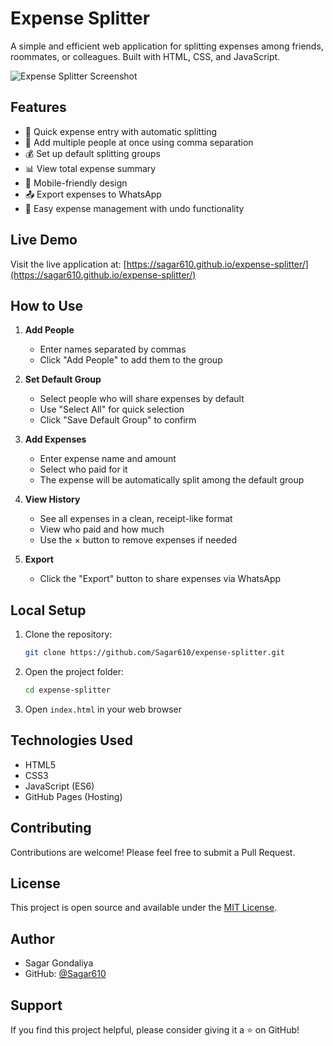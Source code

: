 # Expense Splitter

A simple and efficient web application for splitting expenses among friends, roommates, or colleagues. Built with HTML, CSS, and JavaScript.

![Expense Splitter Screenshot](https://sagar610.github.io/expense-splitter/screenshot.png)

## Features

- 📝 Quick expense entry with automatic splitting
- 👥 Add multiple people at once using comma separation
- 💰 Set up default splitting groups
- 📊 View total expense summary
- 📱 Mobile-friendly design
- 📤 Export expenses to WhatsApp
- 🔄 Easy expense management with undo functionality

## Live Demo

Visit the live application at: [https://sagar610.github.io/expense-splitter/](https://sagar610.github.io/expense-splitter/)

## How to Use

1. **Add People**
   - Enter names separated by commas
   - Click "Add People" to add them to the group

2. **Set Default Group**
   - Select people who will share expenses by default
   - Use "Select All" for quick selection
   - Click "Save Default Group" to confirm

3. **Add Expenses**
   - Enter expense name and amount
   - Select who paid for it
   - The expense will be automatically split among the default group

4. **View History**
   - See all expenses in a clean, receipt-like format
   - View who paid and how much
   - Use the × button to remove expenses if needed

5. **Export**
   - Click the "Export" button to share expenses via WhatsApp

## Local Setup

1. Clone the repository:
   ```bash
   git clone https://github.com/Sagar610/expense-splitter.git
   ```

2. Open the project folder:
   ```bash
   cd expense-splitter
   ```

3. Open `index.html` in your web browser

## Technologies Used

- HTML5
- CSS3
- JavaScript (ES6)
- GitHub Pages (Hosting)

## Contributing

Contributions are welcome! Please feel free to submit a Pull Request.

## License

This project is open source and available under the [MIT License](LICENSE).

## Author

- Sagar Gondaliya
- GitHub: [@Sagar610](https://github.com/Sagar610)

## Support

If you find this project helpful, please consider giving it a ⭐️ on GitHub! 